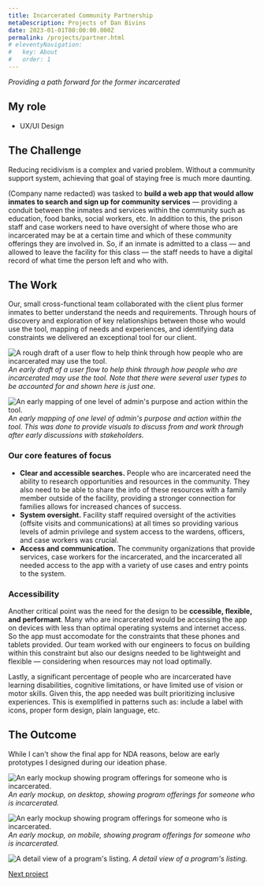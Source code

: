 ```yaml
---
title: Incarcerated Community Partnership
metaDescription: Projects of Dan Bivins
date: 2023-01-01T00:00:00.000Z
permalink: /projects/partner.html
# eleventyNavigation:
#   key: About
#   order: 1
---
```


*Providing a path forward for the former incarcerated*

## My role
- UX/UI Design

## The Challenge

Reducing recidivism is a complex and varied problem. Without a community support system, achieving that goal of staying free is much more daunting.

(Company name redacted) was tasked to **build a web app that would allow inmates to search and sign up for community services** &mdash; providing a conduit between the inmates and services within the community such as education, food banks, social workers, etc. In addition to this, the prison staff and case workers need to have oversight of where those who are incarcerated may be at a certain time and which of these community offerings they are involved in. So, if an inmate is admitted to a class &mdash; and allowed to leave the facility for this class &mdash; the staff needs to have a digital record of what time the person left and who with.

## The Work
Our, small cross-functional team collaborated with the client plus former inmates to better understand the needs and requirements. Through hours of discovery and exploration of key relationships between those who would use the tool, mapping of needs and experiences, and identifying data constraints we delivered an exceptional tool for our client.

![A rough draft of a user flow to help think through how people who are incarcerated may use the tool.](/static/img/cc_roles.png)
*An early draft of a user flow to help think through how people who are incarcerated may use the tool. Note that there were several user types to be accounted for and shown here is just one.*

![An early mapping of one level of admin's purpose and action within the tool.](/static/img/cc_map.png)
*An early mapping of one level of admin's purpose and action within the tool. This was done to provide visuals to discuss from and work through after early discussions with stakeholders.*

### Our core features of focus
- **Clear and accessible searches.** People who are incarcerated need the ability to research opportunities and resources in the community. They also need to be able to share the info of these resources with a family member outside of the facility, providing a stronger connection for families allows for increased chances of success.
- **System oversight.** Facility staff required oversight of the activities (offsite visits and communications) at all times so providing various levels of admin privilege and system access to the wardens, officers, and case workers was crucial.
- **Access and communication.** The community organizations that provide services, case workers for the incarcerated, and the incarcerated all needed access to the app with a variety of use cases and entry points to the system.

### Accessibility
Another critical point was the need for the design to be **ccessible, flexible, and performant**. Many who are incarcerated would be accessing the app on devices with less than optimal operating systems and internet access. So the app must accomodate for the constraints that these phones and tablets provided. Our team worked with our engineers to focus on building within this constraint but also our designs needed to be lightweight and flexible &mdash; considering when resources may not load optimally. 

Lastly, a significant percentage of people who are incarcerated have learning disabilities, cognitive limitations, or have limited use of vision or motor skills. Given this, the app needed was built prioritizing inclusive experiences. This is exemplified in patterns such as: include a label with icons, proper form design, plain language, etc. 

## The Outcome
While I can't show the final app for NDA reasons, below are early prototypes I designed during our ideation phase. 

![An early mockup showing program offerings for someone who is incarcerated.](/static/img/program-detail.jpg)
*An early mockup, on desktop, showing program offerings for someone who is incarcerated.*

![An early mockup showing program offerings for someone who is incarcerated.](/static/img/cc_programs.png)
*An early mockup, on mobile, showing program offerings for someone who is incarcerated.*

![A detail view of a program's listing.](/static/img/cc_detail.png)
*A detail view of a program's listing.*

[Next project](/projects/mgov)